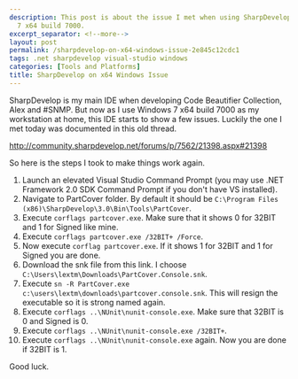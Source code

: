 ```yaml
---
description: This post is about the issue I met when using SharpDevelop on Windows
  7 x64 build 7000.
excerpt_separator: <!--more-->
layout: post
permalink: /sharpdevelop-on-x64-windows-issue-2e845c12cdc1
tags: .net sharpdevelop visual-studio windows
categories: [Tools and Platforms]
title: SharpDevelop on x64 Windows Issue
---
```

SharpDevelop is my main IDE when developing Code Beautifier Collection, Alex and #SNMP. But now as I use Windows 7 x64 build 7000 as my workstation at home, this IDE starts to show a few issues. Luckily the one I met today was documented in this old thread.

http://community.sharpdevelop.net/forums/p/7562/21398.aspx#21398
<!--more-->

So here is the steps I took to make things work again.

1. Launch an elevated Visual Studio Command Prompt (you may use .NET Framework 2.0 SDK Command Prompt if you don't have VS installed).
1. Navigate to PartCover folder. By default it should be `C:\Program Files (x86)\SharpDevelop\3.0\Bin\Tools\PartCover`.
1. Execute `corflags partcover.exe`. Make sure that it shows 0 for 32BIT and 1 for Signed like mine.
1. Execute `corflags partcover.exe /32BIT+ /Force`.
1. Now execute `corflag partcover.exe`. If it shows 1 for 32BIT and 1 for Signed you are done.
1. Download the snk file from this link. I choose `C:\Users\lextm\Downloads\PartCover.Console.snk`.
1. Execute `sn -R PartCover.exe c:\users\lextm\downloads\partcover.console.snk`. This will resign the executable so it is strong named again.
1. Execute `corflags ..\NUnit\nunit-console.exe`. Make sure that 32BIT is 0 and Signed is 0.
1. Execute `corflags ..\NUnit\nunit-console.exe /32BIT+`.
1. Execute `corflags ..\NUnit\nunit-console.exe` again. Now you are done if 32BIT is 1.

Good luck.
